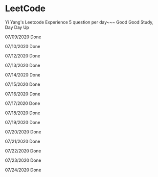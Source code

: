 # LeetCode
Yi Yang's Leetcode Experience 5 question per day~~~
Good Good Study, Day Day Up

07/09/2020 Done

07/10/2020 Done

07/12/2020 Done

07/13/2020 Done

07/14/2020 Done

07/15/2020 Done

07/16/2020 Done

07/17/2020 Done

07/18/2020 Done

07/19/2020 Done

07/20/2020 Done

07/21/2020 Done

07/22/2020 Done

07/23/2020 Done

07/24/2020 Done
